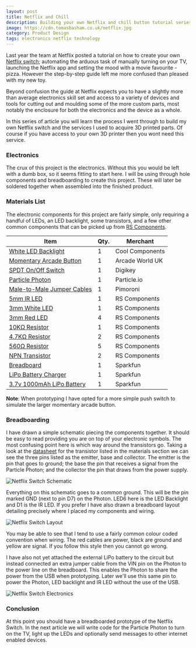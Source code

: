```yaml
---
layout: post
title: Netflix and Chill
description: Building your own Netflix and chill button tutorial series starting with the electronics.
image: https://cdn.tomasbasham.co.uk/netflix.jpg
category: Product Design
tags: electronics netflix technology
---
```

Last year the team at Netflix posted a tutorial on how to create your own
[Netflix switch](http://makeit.netflix.com/the-switch); automating the arduous
task of manually turning on your TV, launching the Netflix app and setting the
mood with a movie favourite - pizza. However the step-by-step guide left me
more confused than pleased with my new toy.

Beyond confusion the guide at Netflix expects you to have a slightly more than
average electronics skill set and access to a variety of devices and tools for
cutting out and moulding some of the more custom parts, most notably the
enclosure for both the electronics and the device as a whole.

In this series of article you will learn the process I went through to build my
own Netflix switch and the services I used to acquire 3D printed parts. Of
course if you have access to your own 3D printer then you wont need this
service.

### Electronics

The crux of this project is the electronics. Without this you would be left
with a dumb box, so it seems fitting to start here. I will be using through
hole components and breadboarding to create this project. These will later be
soldered together when assembled into the finished product.

### Materials List

The electronic components for this project are fairly simple, only requiring a
handful of LEDs, an LED backlight, some transistors, and a few other common
components that can be picked up from [RS
Components](http://uk.rs-online.com/web/).

| Item                                                                                                            | Qty. | Merchant        |
|-----------------------------------------------------------------------------------------------------------------|------|-----------------|
| [White LED Backlight](https://www.coolcomponents.co.uk/white-led-backlight-module-small-12mm-x-40mm.html)       | 1    | Cool Components |
| [Momentary Arcade Button](http://www.arcadeworlduk.com/products/Chrome-Ultralux-Illuminated-Arcade-Button.html) | 1    | Arcade World UK |
| [SPDT On/Off Switch](http://www.digikey.com/product-detail/en/EG1201A/EG1902-ND/101723)                         | 1    | Digikey         |
| [Particle Photon](https://store.particle.io/)                                                                   | 1    | Particle.io     |
| [Male-to-Male Jumper Cables](https://shop.pimoroni.com/products/jumper-jerky)                                   | 1    | Pimoroni        |
| [5mm IR LED](http://uk.rs-online.com/web/p/ir-leds/6997635/)                                                    | 1    | RS Components   |
| [3mm White LED](http://uk.rs-online.com/web/p/visible-leds/8184452/)                                            | 1    | RS Components   |
| [3mm Red LED](http://uk.rs-online.com/web/p/visible-leds/7734053/)                                              | 4    | RS Components   |
| [10KΩ Resistor](http://uk.rs-online.com/web/p/through-hole-fixed-resistors/0148736/)                            | 1    | RS Components   |
| [4.7KΩ Resistor](http://uk.rs-online.com/web/p/through-hole-fixed-resistors/0148663/)                           | 2    | RS Components   |
| [560Ω Resistor](http://uk.rs-online.com/web/p/through-hole-fixed-resistors/0148449/)                            | 5    | RS Components   |
| [NPN Transistor](http://uk.rs-online.com/web/p/bipolar-transistors/7390385/)                                    | 2    | RS Components   |
| [Breadboard](https://www.sparkfun.com/products/12002)                                                           | 1    | Sparkfun        |
| [LiPo Battery Charger](https://www.sparkfun.com/products/10217)                                                 | 1    | Sparkfun        |
| [3.7v 1000mAh LiPo Battery](https://www.sparkfun.com/products/339)                                              | 1    | Sparkfun        |

**Note**: When prototyping I have opted for a more simple push switch to
simulate the larger momentary arcade button.

### Breadboarding

I have drawn a simple schematic piecing the components together. It should be
easy to read providing you are on top of your electronic symbols. The most
confusing point here is which way around the transistors go. Taking a look at
the
[datasheet](http://docs-europe.electrocomponents.com/webdocs/13d1/0900766b813d19a8.pdf)
for the transistor listed in the materials section we can see the three pins
listed as the emitter, base and collector. The emitter is the pin that goes to
ground; the base the pin that receives a signal from the Particle Photon; and
the collector the pin that draws from the power supply.

![Netflix Switch Schematic](https://cdn.tomasbasham.co.uk/netflix-switch-schematic.png)

Everything on this schematic goes to a common ground. This will be the pin
marked GND (next to pin D7) on the Photon. LED6 here is the LED Backlight and
D1 is the IR LED. If you prefer I have also drawn a breadboard layout detailing
precisely where I placed my components and wiring.

![Netflix Switch Layout](https://cdn.tomasbasham.co.uk/netflix-switch-layout.png)

You may be able to see that I tend to use a fairly common colour coded
convention when wiring. The red cables are power, black are ground and yellow
are signal. If you follow this style then you cannot go wrong.

I have also not yet attached the external LiPo battery to the circuit but
instead connected an extra jumper cable from the VIN pin on the Photon to the
power line on the breadboard. This enables the Photon to share the power from
the USB when prototyping. Later we'll use this same pin to power the Photon,
LED backlight and IR LED without the use of the USB.

![Netflix Switch Electronics](https://cdn.tomasbasham.co.uk/netflix-switch-electronics.jpg)

### Conclusion

At this point you should have a breadboarded prototype of the Netflix Switch.
In the next article we will write code for the Particle Photon to turn on the
TV, light up the LEDs and optionally send messages to other internet enabled
devices.
